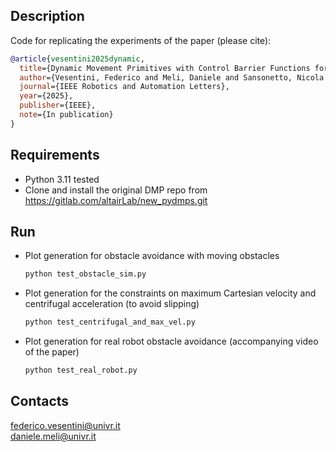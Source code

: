 ## Description
Code for replicating the experiments of the paper (please cite):
```bibtex
@article{vesentini2025dynamic,
  title={Dynamic Movement Primitives with Control Barrier Functions for Constrained Trajectory Planning},
  author={Vesentini, Federico and Meli, Daniele and Sansonetto, Nicola and Di Persio, Luca and Muradore, Riccardo},
  journal={IEEE Robotics and Automation Letters},
  year={2025},
  publisher={IEEE},
  note={In publication}
}
```

## Requirements
- Python 3.11 tested
- Clone and install the original DMP repo from https://gitlab.com/altairLab/new_pydmps.git

## Run
- Plot generation for obstacle avoidance with moving obstacles
    ```bash 
    python test_obstacle_sim.py
    ```
- Plot generation for the constraints on maximum Cartesian velocity and centrifugal acceleration (to avoid slipping)
    ```bash 
    python test_centrifugal_and_max_vel.py
    ```
- Plot generation for real robot obstacle avoidance (accompanying video of the paper)
    ```bash 
    python test_real_robot.py
    ```

## Contacts
federico.vesentini@univr.it \
daniele.meli@univr.it